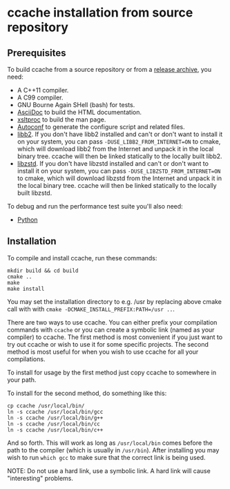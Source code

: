 ccache installation from source repository
==========================================

Prerequisites
-------------

To build ccache from a source repository or from a
[release archive](https://ccache.dev/download.html), you need:

- A C++11 compiler.
- A C99 compiler.
- GNU Bourne Again SHell (bash) for tests.
- [AsciiDoc](https://www.methods.co.nz/asciidoc/) to build the HTML
  documentation.
- [xsltproc](http://xmlsoft.org/XSLT/xsltproc2.html) to build the man page.
- [Autoconf](https://www.gnu.org/software/autoconf/) to generate the configure
  script and related files.
- [libb2](https://github.com/BLAKE2/libb2). If you don't have libb2 installed
  and can't or don't want to install it on your system, you can pass
  `-DUSE_LIBB2_FROM_INTERNET=ON` to cmake, which will download libb2 from the
  Internet and unpack it in the local binary tree.
  ccache will then be linked statically to the locally built libb2.
- [libzstd](https://www.zstd.net). If you don't have libzstd installed and
  can't or don't want to install it on your system, you can pass
  `-DUSE_LIBZSTD_FROM_INTERNET=ON` to cmake, which will download libzstd from
  the Internet and unpack it in the local binary tree.
  ccache will then be linked statically to the locally built libzstd.

To debug and run the performance test suite you'll also need:

- [Python](https://www.python.org)


Installation
------------

To compile and install ccache, run these commands:

    mkdir build && cd build
    cmake ..
    make
    make install

You may set the installation directory to e.g. /usr by replacing above cmake
call with with `cmake -DCMAKE_INSTALL_PREFIX:PATH=/usr ..`.

There are two ways to use ccache. You can either prefix your compilation
commands with `ccache` or you can create a symbolic link (named as your
compiler) to ccache. The first method is most convenient if you just want to
try out ccache or wish to use it for some specific projects. The second method
is most useful for when you wish to use ccache for all your compilations.

To install for usage by the first method just copy ccache to somewhere in your
path.

To install for the second method, do something like this:

    cp ccache /usr/local/bin/
    ln -s ccache /usr/local/bin/gcc
    ln -s ccache /usr/local/bin/g++
    ln -s ccache /usr/local/bin/cc
    ln -s ccache /usr/local/bin/c++

And so forth. This will work as long as `/usr/local/bin` comes before the path
to the compiler (which is usually in `/usr/bin`). After installing you may wish
to run `which gcc` to make sure that the correct link is being used.

NOTE: Do not use a hard link, use a symbolic link. A hard link will cause
"interesting" problems.
